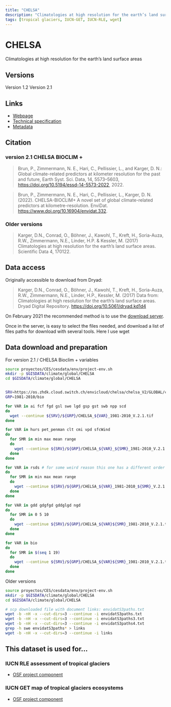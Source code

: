 ```yaml
---
title: "CHELSA"
description: "Climatologies at high resolution for the earth’s land surface areas"
tags: [tropical glaciers, IUCN-GET, IUCN-RLE, wget]
---
```


# CHELSA 

Climatologies at high resolution for the earth’s land surface areas

## Versions

Version 1.2
Version 2.1

## Links 

- [Webpage](http://chelsa-climate.org/)
- [Technical specification](https://chelsa-climate.org/wp-admin/download-page/CHELSA_tech_specification.pdf)
- [Metadata](https://envidat.ch/#/metadata/bioclim_plus)

## Citation
### version 2.1 CHELSA BIOCLIM +

> Brun, P., Zimmermann, N. E., Hari, C., Pellissier, L., and Karger, D. N.: Global climate-related predictors at kilometer resolution for the past and future, Earth Syst. Sci. Data, 14, 5573–5603, https://doi.org/10.5194/essd-14-5573-2022, 2022. 

> Brun, P., Zimmermann, N. E., Hari, C., Pellissier, L., Karger, D. N. (2022). CHELSA-BIOCLIM+ A novel set of global climate-related predictors at kilometre-resolution. EnviDat. https://www.doi.org/10.16904/envidat.332.

### Older versions
> Karger, D.N., Conrad, O., Böhner, J., Kawohl, T., Kreft, H., Soria-Auza, R.W., Zimmermann, N.E., Linder, H.P. & Kessler, M. (2017) Climatologies at high resolution for the earth’s land surface areas. Scientific Data 4, 170122.


## Data access

Originally accessible to download from Dryad:
> Karger, D.N., Conrad, O., Böhner, J., Kawohl, T., Kreft, H., Soria-Auza, R.W., Zimmermann, N.E., Linder, H.P., Kessler, M. (2017) Data from: Climatologies at high resolution for the earth’s land surface areas. Dryad Digital Repository. https://doi.org/10.5061/dryad.kd1d4

On February 2021 the recommended method is to use the [download server](https://envicloud.wsl.ch/#/?prefix=chelsa%2Fchelsa_V1).

Once in the server, is easy to select the files needed, and download a list of files paths for download with several tools. Here I use wget

## Data download and preparation

For version 2.1 / CHELSA Bioclim + variables 


```bash
source proyectos/CES/cesdata/env/project-env.sh
mkdir -p $GISDATA/climate/global/CHELSA
cd $GISDATA/climate/global/CHELSA


SRV=https://os.zhdk.cloud.switch.ch/envicloud/chelsa/chelsa_V2/GLOBAL/climatologies
GRP=1981-2010/bio

for VAR in ai fcf fgd gsl swe lgd gsp gst swb npp scd 
do 
  wget --continue ${SRV}/${GRP}/CHELSA_${VAR}_1981-2010_V.2.1.tif 
done

for VAR in hurs pet_penman clt cmi vpd sfcWind 
do 
  for SMR in min max mean range
  do
    wget --continue ${SRV}/${GRP}/CHELSA_${VAR}_${SMR}_1981-2010_V.2.1.tif 
  done
done

for VAR in rsds # for some weird reason this one has a different order
do 
  for SMR in min max mean range
  do
    wget --continue ${SRV}/${GRP}/CHELSA_${VAR}_1981-2010_${SMR}_V.2.1.tif 
  done
done

for VAR in gdd gdgfgd gddglgd ngd 
do 
  for SMR in 0 5 10
  do
    wget --continue ${SRV}/${GRP}/CHELSA_${VAR}${SMR}_1981-2010_V.2.1.tif 
  done
done

for VAR in bio 
do 
  for SMR in $(seq 1 19)
  do
    wget --continue ${SRV}/${GRP}/CHELSA_${VAR}${SMR}_1981-2010_V.2.1.tif 
  done
done


```

Older versions

```bash
source proyectos/CES/cesdata/env/project-env.sh
mkdir -p $GISDATA/climate/global/CHELSA
cd $GISDATA/climate/global/CHELSA

# scp downloaded file with document links: envidatS3paths.txt
wget -b -nH -x --cut-dirs=3 --continue -i envidatS3paths.txt
wget -b -nH -x --cut-dirs=3 --continue -i envidatS3paths3.txt
wget -b -nH -x --cut-dirs=3 --continue -i envidatS3paths4.txt
grep -h swe envidatS3paths* > links
wget -b -nH -x --cut-dirs=3 --continue -i links

```



## This dataset is used for...

### IUCN RLE assessment of tropical glaciers 
- [OSF project component](https://osf.io/432sb/)


### IUCN GET map of tropical glaciers ecosystems 
- [OSF project component](https://osf.io/9yzhn/)

